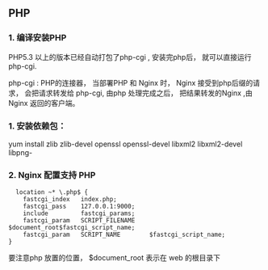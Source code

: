 ## PHP

### 1. 编译安装PHP
  PHP5.3 以上的版本已经自动打包了php-cgi , 安装完php后， 就可以直接运行 php-cgi.
  
  php-cgi : PHP的连接器， 当部署PHP 和 Nginx 时， Nginx 接受到php后缀的请求， 会把请求转发给 php-cgi, 由php 处理完成之后， 把结果转发的Nginx ,由 Nginx 返回的客户端。

### 1. 安装依赖包：
yum install zlib zlib-devel  openssl openssl-devel libxml2 libxml2-devel libpng-

### 2. Nginx 配置支持 PHP
```
  location ~* \.php$ {
    fastcgi_index   index.php;
    fastcgi_pass    127.0.0.1:9000;
    include         fastcgi_params;
    fastcgi_param   SCRIPT_FILENAME    $document_root$fastcgi_script_name;
    fastcgi_param   SCRIPT_NAME        $fastcgi_script_name;
}
```
要注意php 放置的位置， $document_root 表示在 web 的根目录下
